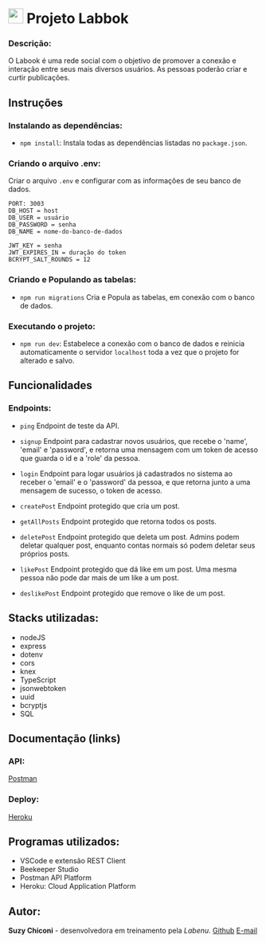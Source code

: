 # <img src="https://user-images.githubusercontent.com/89756948/184552819-0d6c84fc-8e25-4cd0-ad94-05dcd5d477df.png" width=30x30/>  Projeto Labbok

### Descrição:
O Labook é uma rede social com o objetivo de promover a conexão e interação entre seus mais diversos usuários. 
As pessoas poderão criar e curtir publicações.

## Instruções

### Instalando as dependências:
-   `npm install`:
    Instala todas as dependências listadas no `package.json`.

### Criando o arquivo .env:
Criar o arquivo `.env` e configurar com as informações de seu banco de dados.
```
PORT: 3003
DB_HOST = host
DB_USER = usuário
DB_PASSWORD = senha
DB_NAME = nome-do-banco-de-dados

JWT_KEY = senha
JWT_EXPIRES_IN = duração do token
BCRYPT_SALT_ROUNDS = 12
```

### Criando e Populando as tabelas:
-   `npm run migrations`
    Cria e Popula as tabelas, em conexão com o banco de dados.

### Executando o projeto:
-   `npm run dev`:
    Estabelece a conexão com o banco de dados e reinicia automaticamente o servidor `localhost` toda a vez que o projeto for alterado e salvo.

## Funcionalidades

### Endpoints:
- `ping`
Endpoint de teste da API.

- `signup`
Endpoint para cadastrar novos usuários, que recebe o 'name', 'email' e 'password', e retorna uma mensagem com um token de acesso que guarda o id e a 'role' da pessoa.

- `login`
Endpoint para logar usuários já cadastrados no sistema ao receber o 'email' e o 'password' da pessoa, e que retorna junto a uma mensagem de sucesso, o token de acesso.

- `createPost`
Endpoint protegido que cria um post.

- `getAllPosts`
Endpoint protegido que retorna todos os posts.

- `deletePost`
Endpoint protegido que deleta um post. Admins podem deletar qualquer post, enquanto contas normais só podem deletar seus próprios posts.

- `likePost`
Endpoint protegido que dá like em um post. Uma mesma pessoa não pode dar mais de um like a um post.

- `deslikePost`
Endpoint protegido que remove o like de um post.

## Stacks utilizadas:
- nodeJS
- express
- dotenv
- cors
- knex
- TypeScript
- jsonwebtoken
- uuid
- bcryptjs
- SQL

## Documentação (links)

### API:
[Postman](https://documenter.getpostman.com/view/20785851/VUjSGjLT)

### Deploy:
[Heroku](https://labook-suzy-chiconi.herokuapp.com/)


## Programas utilizados:
- VSCode e extensão REST Client
- Beekeeper Studio
- Postman API Platform
- Heroku: Cloud Application Platform

## Autor:
**Suzy Chiconi** - desenvolvedora em treinamento pela *Labenu*.
[Github](https://github.com/future4code/aragon-Suzy-Chiconi)
[E-mail](mailto:suzy.chiconi@gmail.com)